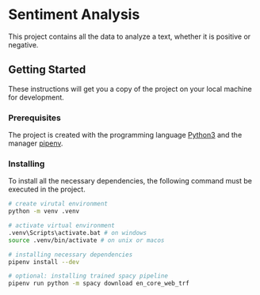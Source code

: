 # Sentiment Analysis

This project contains all the data to analyze a text, whether it is positive or negative.

## Getting Started

These instructions will get you a copy of the project on your local machine for development.

### Prerequisites

The project is created with the programming language [Python3][python3] and the manager [pipenv][pipenv].

### Installing

To install all the necessary dependencies, the following command must be executed in the project.

```bash
# create virutal environment
python -m venv .venv

# activate virtual environment
.venv\Scripts\activate.bat # on windows
source .venv/bin/activate # on unix or macos

# installing necessary dependencies
pipenv install --dev

# optional: installing trained spacy pipeline
pipenv run python -m spacy download en_core_web_trf
```

[python3]: https://www.python.org/
[pipenv]: https://pypi.org/project/pipenv/
